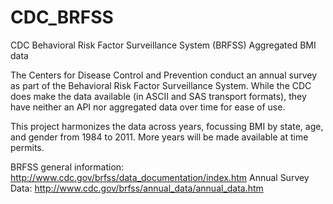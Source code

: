 # CDC_BRFSS
CDC Behavioral Risk Factor Surveillance System (BRFSS) Aggregated BMI data 

The Centers for Disease Control and Prevention conduct an annual survey as part of the Behavioral Risk Factor Surveillance System. While the CDC does make the data available (in ASCII and SAS transport formats), they have neither an API nor aggregated data over time for ease of use.

This project harmonizes the data across years, focussing BMI by state, age, and gender from 1984 to 2011. More years will be made available at time permits. 

BRFSS general information: http://www.cdc.gov/brfss/data_documentation/index.htm
Annual Survey Data: http://www.cdc.gov/brfss/annual_data/annual_data.htm


